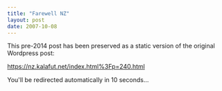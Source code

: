 ```yaml
---
title: "Farewell NZ"
layout: post
date: 2007-10-08
---
```


This pre-2014 post has been preserved as a static version of the original Wordpress post:

https://nz.kalafut.net/index.html%3Fp=240.html

You'll be redirected automatically in 10 seconds...

<head>
  <meta http-equiv="refresh" content="10;url=https://nz.kalafut.net/index.html%3Fp=240.html">
</head>

